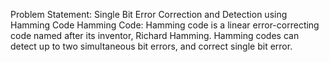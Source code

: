 Problem Statement: Single Bit Error Correction and Detection using Hamming Code 
Hamming Code: Hamming code is a linear error-correcting code named after its inventor, Richard Hamming. Hamming codes can detect up to two simultaneous bit errors, and correct single bit error.

